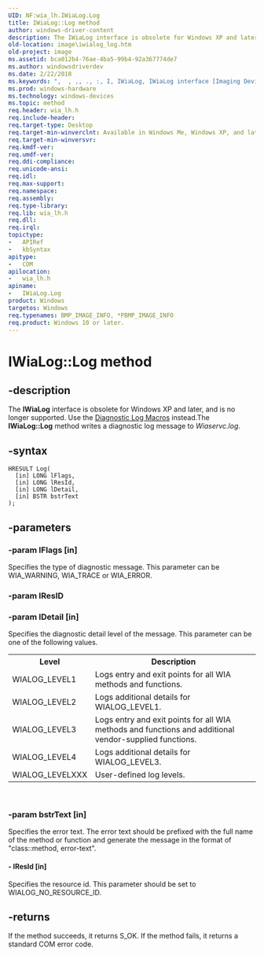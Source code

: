 ```yaml
---
UID: NF:wia_lh.IWiaLog.Log
title: IWiaLog::Log method
author: windows-driver-content
description: The IWiaLog interface is obsolete for Windows XP and later, and is no longer supported. Use the Diagnostic Log Macros instead.The IWiaLog::Log method writes a diagnostic log message to Wiaservc.log.
old-location: image\iwialog_log.htm
old-project: image
ms.assetid: bca012b4-76ae-4ba5-99b4-92a367774de7
ms.author: windowsdriverdev
ms.date: 2/22/2018
ms.keywords: ",  , ,, ., :, I, IWiaLog, IWiaLog interface [Imaging Devices], Log method, IWiaLog::Log, IWiaLog_e3605b5e-0494-46a7-85c1-3a0707a74764.xml, L, Log method [Imaging Devices], Log method [Imaging Devices], IWiaLog interface, Log,IWiaLog.Log, W, a, g, i, image.iwialog_log, o, wia_lh/IWiaLog::Log"
ms.prod: windows-hardware
ms.technology: windows-devices
ms.topic: method
req.header: wia_lh.h
req.include-header: 
req.target-type: Desktop
req.target-min-winverclnt: Available in Windows Me, Windows XP, and later. Obsoletefor Microsoft Windows XP and later, and is no longer supported. Instead, use the Diagnostic Log Macros.
req.target-min-winversvr: 
req.kmdf-ver: 
req.umdf-ver: 
req.ddi-compliance: 
req.unicode-ansi: 
req.idl: 
req.max-support: 
req.namespace: 
req.assembly: 
req.type-library: 
req.lib: wia_lh.h
req.dll: 
req.irql: 
topictype:
-	APIRef
-	kbSyntax
apitype:
-	COM
apilocation:
-	wia_lh.h
apiname:
-	IWiaLog.Log
product: Windows
targetos: Windows
req.typenames: BMP_IMAGE_INFO, *PBMP_IMAGE_INFO
req.product: Windows 10 or later.
---
```


# IWiaLog::Log method


## -description


The <b>IWiaLog</b> interface is obsolete for Windows XP and later, and is no longer supported. Use the <a href="https://msdn.microsoft.com/library/windows/hardware/ff540599">Diagnostic Log Macros</a> instead.The <b>IWiaLog::Log</b> method writes a diagnostic log message to <i>Wiaservc.log</i>.


## -syntax


````
HRESULT Log(
  [in] LONG lFlags,
  [in] LONG lResId,
  [in] LONG lDetail,
  [in] BSTR bstrText
);
````


## -parameters




### -param lFlags [in]

Specifies the type of diagnostic message. This parameter can be WIA_WARNING, WIA_TRACE or WIA_ERROR.


### -param lResID




### -param lDetail [in]

Specifies the diagnostic detail level of the message. This parameter can be one of the following values.

<table>
<tr>
<th>Level</th>
<th>Description</th>
</tr>
<tr>
<td>
WIALOG_LEVEL1

</td>
<td>
Logs entry and exit points for all WIA methods and functions.

</td>
</tr>
<tr>
<td>
WIALOG_LEVEL2

</td>
<td>
Logs additional details for WIALOG_LEVEL1.

</td>
</tr>
<tr>
<td>
WIALOG_LEVEL3

</td>
<td>
Logs entry and exit points for all WIA methods and functions and additional vendor-supplied functions.

</td>
</tr>
<tr>
<td>
WIALOG_LEVEL4

</td>
<td>
Logs additional details for WIALOG_LEVEL3. 

</td>
</tr>
<tr>
<td>
WIALOG_LEVELXXX

</td>
<td>
User-defined log levels.

</td>
</tr>
</table>
 


### -param bstrText [in]

Specifies the error text. The error text should be prefixed with the full name of the method or function and generate the message in the format of "class::method, error-text".


#### - lResId [in]

Specifies the resource id. This parameter should be set to WIALOG_NO_RESOURCE_ID.


## -returns



If the method succeeds, it returns S_OK.  If the method fails, it returns a standard COM error code.



